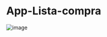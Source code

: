 # App-Lista-compra

![image](https://user-images.githubusercontent.com/116498192/207981364-527a28fc-f007-49b7-8a44-332a7fac3c30.png)
